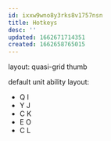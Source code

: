 ```yaml
---
id: ixxw9wno8y3rks8v1757nsn
title: Hotkeys
desc: ''
updated: 1662671714351
created: 1662658765015
---
```


layout:
  quasi-grid thumb

default unit ability layout:
  - Q I
  - Y J
  - C K
  - E O
  - C L